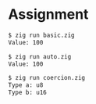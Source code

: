 # Assignment

```bash
$ zig run basic.zig
Value: 100
```

```bash
$ zig run auto.zig
Value: 100
```

```bash
$ zig run coercion.zig
Type a: u8
Type b: u16
```
